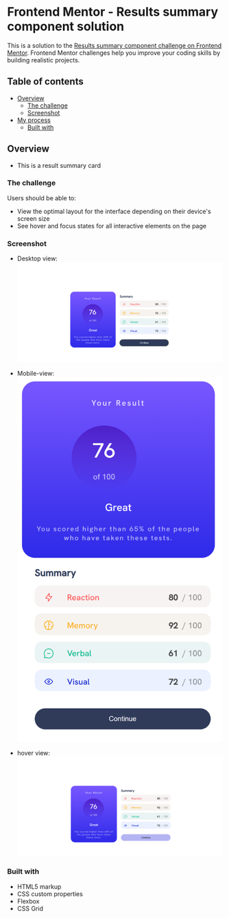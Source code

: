# Frontend Mentor - Results summary component solution

This is a solution to the [Results summary component challenge on Frontend Mentor](https://www.frontendmentor.io/challenges/results-summary-component-CE_K6s0maV). Frontend Mentor challenges help you improve your coding skills by building realistic projects. 

## Table of contents

- [Overview](#overview)
  - [The challenge](#the-challenge)
  - [Screenshot](#screenshot)
- [My process](#my-process)
  - [Built with](#built-with)


## Overview
- This is a result summary card
### The challenge

Users should be able to:

- View the optimal layout for the interface depending on their device's screen size
- See hover and focus states for all interactive elements on the page

### Screenshot

- Desktop view:
![](./view-images/desktop-view.png)

- Mobile-view:
![](./view-images/mobile-view.png)

- hover view:
![](./view-images/hover-view.png)

### Built with

-  HTML5 markup
- CSS custom properties
- Flexbox
- CSS Grid


